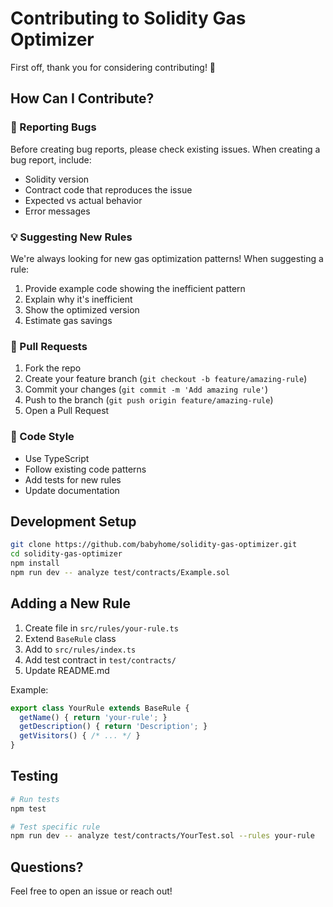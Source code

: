 # Contributing to Solidity Gas Optimizer

First off, thank you for considering contributing! 🎉

## How Can I Contribute?

### 🐛 Reporting Bugs

Before creating bug reports, please check existing issues. When creating a bug report, include:

- Solidity version
- Contract code that reproduces the issue
- Expected vs actual behavior
- Error messages

### 💡 Suggesting New Rules

We're always looking for new gas optimization patterns! When suggesting a rule:

1. Provide example code showing the inefficient pattern
2. Explain why it's inefficient
3. Show the optimized version
4. Estimate gas savings

### 🔧 Pull Requests

1. Fork the repo
2. Create your feature branch (`git checkout -b feature/amazing-rule`)
3. Commit your changes (`git commit -m 'Add amazing rule'`)
4. Push to the branch (`git push origin feature/amazing-rule`)
5. Open a Pull Request

### 📝 Code Style

- Use TypeScript
- Follow existing code patterns
- Add tests for new rules
- Update documentation

## Development Setup

```bash
git clone https://github.com/babyhome/solidity-gas-optimizer.git
cd solidity-gas-optimizer
npm install
npm run dev -- analyze test/contracts/Example.sol
```

## Adding a New Rule

1. Create file in `src/rules/your-rule.ts`
2. Extend `BaseRule` class
3. Add to `src/rules/index.ts`
4. Add test contract in `test/contracts/`
5. Update README.md

Example:
```typescript
export class YourRule extends BaseRule {
  getName() { return 'your-rule'; }
  getDescription() { return 'Description'; }
  getVisitors() { /* ... */ }
}
```

## Testing

```bash
# Run tests
npm test

# Test specific rule
npm run dev -- analyze test/contracts/YourTest.sol --rules your-rule
```

## Questions?

Feel free to open an issue or reach out!